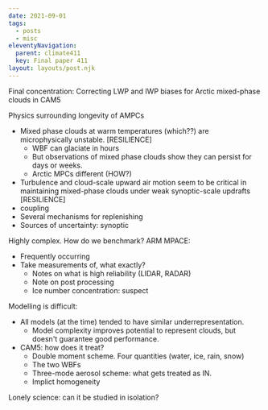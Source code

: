 ```yaml
---
date: 2021-09-01
tags:
  - posts
  - misc
eleventyNavigation:
  parent: climate411
  key: Final paper 411
layout: layouts/post.njk
---
```

Final concentration: Correcting LWP and IWP biases for Arctic mixed-phase clouds in CAM5



Physics surrounding longevity of AMPCs
* Mixed phase clouds at warm temperatures (which??) are microphysically unstable. [RESILIENCE]
  * WBF can glaciate in hours
  * But observations of mixed phase clouds show they can persist for days or weeks.
  * Arctic MPCs different (HOW?)
* Turbulence and cloud-scale upward air motion seem to be critical in maintaining mixed-phase clouds under weak synoptic-scale updrafts [RESILIENCE]
* coupling
* Several mechanisms for replenishing
* Sources of uncertainty: synoptic

Highly complex. How do we benchmark?
ARM MPACE:
* Frequently occurring
* Take measurements of, what exactly?
  * Notes on what is high reliability (LIDAR, RADAR)
  * Note on post processing
  * Ice number concentration: suspect

Modelling is difficult: 
* All models (at the time) tended to have similar underrepresentation.
  * Model complexity improves potential to represent clouds, but doesn't guarantee good performance.
* CAM5: how does it treat?
  * Double moment scheme. Four quantities (water, ice, rain, snow)
  * The two WBFs
  * Three-mode aerosol scheme: what gets treated as IN.
  * Implict homogeneity
  

  
  
  
  
Lonely science: can it be studied in isolation?
